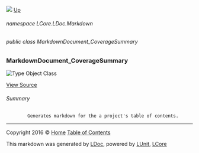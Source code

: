 ![](Content/LDoc-banner-small.png "")
[Up](docs/LDoc.md)

###### namespace LCore.LDoc.Markdown

###### public class MarkdownDocument_CoverageSummary

### MarkdownDocument_CoverageSummary

 ![Type Object Class](http://b.repl.ca/v1/Type-Object%20Class-blue.png "")



[View Source](Markdown/Generators/MarkdownDocument_CoverageSummary.cs#L)

###### Summary

            Generates markdown for the a project's table of contents.
            



---

Copyright 2016 &copy; [Home](../README.md) [Table of Contents](../TableOfContents.md)

This markdown was generated by [LDoc](https://github.com/CodeSingularity/LDoc), powered by [LUnit](https://github.com/CodeSingularity/LUnit), [LCore](https://github.com/CodeSingularity/LCore)
